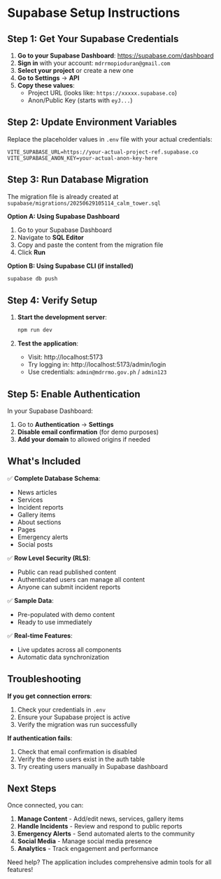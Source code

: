 # Supabase Setup Instructions

## Step 1: Get Your Supabase Credentials

1. **Go to your Supabase Dashboard**: https://supabase.com/dashboard
2. **Sign in** with your account: `mdrrmopioduran@gmail.com`
3. **Select your project** or create a new one
4. **Go to Settings** → **API**
5. **Copy these values**:
   - Project URL (looks like: `https://xxxxx.supabase.co`)
   - Anon/Public Key (starts with `eyJ...`)

## Step 2: Update Environment Variables

Replace the placeholder values in `.env` file with your actual credentials:

```env
VITE_SUPABASE_URL=https://your-actual-project-ref.supabase.co
VITE_SUPABASE_ANON_KEY=your-actual-anon-key-here
```

## Step 3: Run Database Migration

The migration file is already created at `supabase/migrations/20250629105114_calm_tower.sql`

**Option A: Using Supabase Dashboard**
1. Go to your Supabase Dashboard
2. Navigate to **SQL Editor**
3. Copy and paste the content from the migration file
4. Click **Run**

**Option B: Using Supabase CLI (if installed)**
```bash
supabase db push
```

## Step 4: Verify Setup

1. **Start the development server**:
   ```bash
   npm run dev
   ```

2. **Test the application**:
   - Visit: http://localhost:5173
   - Try logging in: http://localhost:5173/admin/login
   - Use credentials: `admin@mdrrmo.gov.ph` / `admin123`

## Step 5: Enable Authentication

In your Supabase Dashboard:
1. Go to **Authentication** → **Settings**
2. **Disable email confirmation** (for demo purposes)
3. **Add your domain** to allowed origins if needed

## What's Included

✅ **Complete Database Schema**:
- News articles
- Services
- Incident reports
- Gallery items
- About sections
- Pages
- Emergency alerts
- Social posts

✅ **Row Level Security (RLS)**:
- Public can read published content
- Authenticated users can manage all content
- Anyone can submit incident reports

✅ **Sample Data**:
- Pre-populated with demo content
- Ready to use immediately

✅ **Real-time Features**:
- Live updates across all components
- Automatic data synchronization

## Troubleshooting

**If you get connection errors**:
1. Check your credentials in `.env`
2. Ensure your Supabase project is active
3. Verify the migration was run successfully

**If authentication fails**:
1. Check that email confirmation is disabled
2. Verify the demo users exist in the auth table
3. Try creating users manually in Supabase dashboard

## Next Steps

Once connected, you can:
1. **Manage Content** - Add/edit news, services, gallery items
2. **Handle Incidents** - Review and respond to public reports
3. **Emergency Alerts** - Send automated alerts to the community
4. **Social Media** - Manage social media presence
5. **Analytics** - Track engagement and performance

Need help? The application includes comprehensive admin tools for all features!